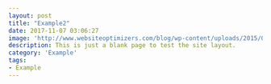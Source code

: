 ```yaml
---
layout: post
title: "Example2"
date: 2017-11-07 03:06:27
image: 'http://www.websiteoptimizers.com/blog/wp-content/uploads/2015/03/example-stamp.jpg'
description: This is just a blank page to test the site layout.
category: 'Example'
tags:
- Example
---
```

